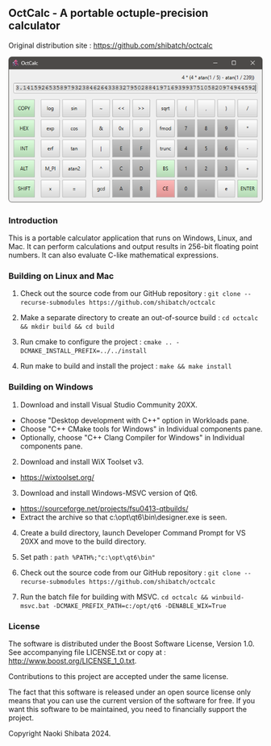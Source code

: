 
## OctCalc - A portable octuple-precision calculator

Original distribution site : https://github.com/shibatch/octcalc


![Screenshot](scrshot.png)


### Introduction

This is a portable calculator application that runs on Windows, Linux,
and Mac.  It can perform calculations and output results in 256-bit
floating point numbers.  It can also evaluate C-like mathematical
expressions.


### Building on Linux and Mac

1. Check out the source code from our GitHub repository :
`git clone --recurse-submodules https://github.com/shibatch/octcalc`

2. Make a separate directory to create an out-of-source build :
`cd octcalc && mkdir build && cd build`

3. Run cmake to configure the project :
`cmake .. -DCMAKE_INSTALL_PREFIX=../../install`

4. Run make to build and install the project :
`make && make install`


### Building on Windows

1. Download and install Visual Studio Community 20XX.
  * Choose "Desktop development with C++" option in Workloads pane.
  * Choose "C++ CMake tools for Windows" in Individual components
    pane.
  * Optionally, choose "C++ Clang Compiler for Windows" in Individual
    components pane.

2. Download and install WiX Toolset v3.
  * https://wixtoolset.org/

3. Download and install Windows-MSVC version of Qt6.
  * https://sourceforge.net/projects/fsu0413-qtbuilds/
  * Extract the archive so that c:\opt\qt6\bin\designer.exe is seen.

4. Create a build directory, launch Developer Command Prompt for VS
  20XX and move to the build directory.

5. Set path : `path %PATH%;"c:\opt\qt6\bin"`

6. Check out the source code from our GitHub repository :
`git clone --recurse-submodules https://github.com/shibatch/octcalc`

7. Run the batch file for building with MSVC.
`cd octcalc && winbuild-msvc.bat -DCMAKE_PREFIX_PATH=c:/opt/qt6 -DENABLE_WIX=True`


### License

The software is distributed under the Boost Software License, Version 1.0.
See accompanying file LICENSE.txt or copy at :
http://www.boost.org/LICENSE_1_0.txt.

Contributions to this project are accepted under the same license.

The fact that this software is released under an open source license
only means that you can use the current version of the software for
free. If you want this software to be maintained, you need to
financially support the project.

Copyright Naoki Shibata 2024.
